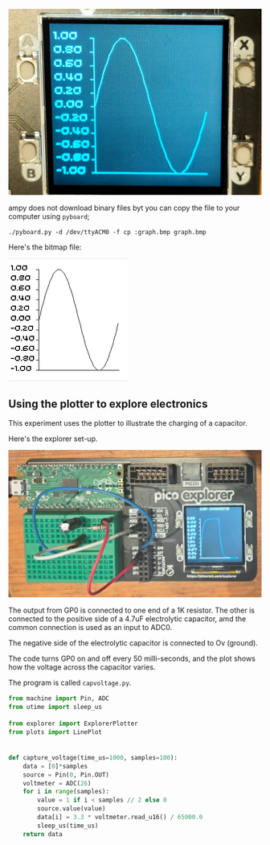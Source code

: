 

![Pico display](docs/img/new-sin.jpg)

ampy does not download binary files byt you can copy the file to your computer using `pyboard`;

```shell
./pyboard.py -d /dev/ttyACM0 -f cp :graph.bmp graph.bmp
```
Here's the bitmap file:

![graph.bmp](docs/img/bmp.png)

## Using the plotter to explore electronics

This experiment uses the plotter to illustrate the charging of a capacitor.

Here's the explorer set-up.

![Explorer](docs/img/cap-demo.jpg)

The output from GP0 is connected to one end of a 1K resistor. The other is connected to the positive side of 
a 4.7uF electrolytic capacitor, amd the common connection is used as an input to ADC0.

The negative side of the electrolytic capacitor is connected to  Ov (ground).

The code turns GP0 on and off every 50 milli-seconds, and the plot shows how the voltage across the capacitor varies.

The program is called `capvoltage.py`.

```python
from machine import Pin, ADC
from utime import sleep_us

from explorer import ExplorerPlotter
from plots import LinePlot


def capture_voltage(time_us=1000, samples=100):
    data = [0]*samples
    source = Pin(0, Pin.OUT)
    voltmeter = ADC(26)
    for i in range(samples):
        value = 1 if i < samples // 2 else 0
        source.value(value)
        data[i] = 3.3 * voltmeter.read_u16() / 65000.0
        sleep_us(time_us)
    return data


